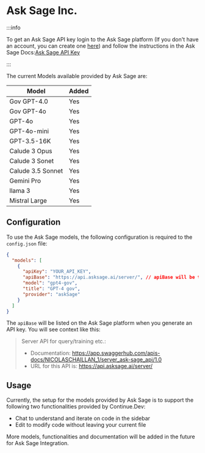 # Ask Sage Inc. 

:::info

To get an Ask Sage API key login to the Ask Sage platform (If you don't have an account, you can create one [here](https://chat.asksage.ai/)) and follow the instructions in the Ask Sage Docs:[Ask Sage API Key](https://docs.asksage.ai/docs/api-documentation/api-documentation.html) 

:::

The current Models available provided by Ask Sage are:

| Model              | Added |
|--------------------|-------|
| Gov GPT-4.0        |  Yes  |
| Gov GPT-4o         |  Yes  |
| GPT-4o             |  Yes  |
| GPT-4o-mini        |  Yes  |
| GPT-3.5-16K        |  Yes  |
| Calude 3 Opus      |  Yes  |
| Calude 3 Sonet     |  Yes  |
| Calude 3.5 Sonnet  |  Yes  |
| Gemini Pro         |  Yes  |
| llama 3            |  Yes  |
| Mistral Large      |  Yes  |

## Configuration

To use the Ask Sage models, the following configuration is required to the `config.json` file:

```json
{
  "models": [
    {
      "apiKey": "YOUR_API_KEY", 
      "apiBase": "https://api.asksage.ai/server/", // apiBase will be the same for all models, but will vary based on tenant. 
      "model": "gpt4-gov",
      "title": "GPT-4 gov",
      "provider": "askSage"
    }
  ]
}
```

The `apiBase` will be listed on the Ask Sage platform when you generate an API key. You will see context like this: 

> Server API for query/training etc.:
> - Documentation: https://app.swaggerhub.com/apis-docs/NICOLASCHAILLAN_1/server_ask-sage_api/1.0
> - URL for this API is: https://api.asksage.ai/server/

## Usage

Currently, the setup for the models provided by Ask Sage is to support the following two functionalities provided by Continue.Dev: 

- Chat to understand and iterate on code in the sidebar
- Edit to modify code without leaving your current file

More models, functionalities and documentation will be added in the future for Ask Sage Integration.
